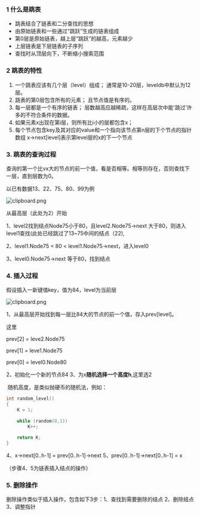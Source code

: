 ### 1 什么是跳表

- 跳表结合了链表和二分查找的思想
- 由原始链表和一些通过“跳跃”生成的链表组成
- 第0层是原始链表，越上层“跳跃”的越高，元素越少
- 上层链表是下层链表的子序列
- 查找时从顶层向下，不断缩小搜索范围

### 2 跳表的特性

1. 一个跳表应该有几个层（level）组成；
    通常是10-20层，leveldb中默认为12层。
2. 跳表的第0层包含所有的元素；
    且节点值是有序的。
3. 每一层都是一个有序的链表；
    层数越高应越稀疏，这样在高层次中能'跳过’许多的不符合条件的数据。
4. 如果元素x出现在第i层，则所有比i小的层都包含x；
5. 每个节点包含key及其对应的value和一个指向该节点第n层的下个节点的指针数组
    x->next[level]表示第level层的x的下一个节点

### 3. 跳表的查询过程

查询的第一个比vx大的节点的前一个值，看是否相等。相等则存在，否则查找下一层，直到层数为0。

以已有数据13、22、75、80、99为例

![clipboard.png](http://img.yluchao.cn/typora/eb674749bc823022034bc27db34ba8af.png) 

从最高层（此处为2）开始

1、level2找到结点Node75小于80，且level2.Node75->next 大于80，则进入level1查找(此处已经跳过了13~75中间的结点（22),

2、level1.Node75 < 80 < level1.Node75->next，进入level0

3、level0.Node75->next 等于80，找到结点

### 4. 插入过程

假设插入一新键值key，值为84，level为当前层

![clipboard.png](http://img.yluchao.cn/typora/879caa6e338c4b66edad8fc679383557.png) 

1、从最高层开始找到每一层比84大的节点的前一个值，存入prev[level]。

这里

prev[2] = leve2.Node75

prev[1] = leve1.Node75

prev[0] = level0.Node80

2、初始化一个新的节点84
3、为x**随机选择一个高度h**,这里选2

​	随机高度，是类似抛硬币的随机法，例如：

```c
int random_level()  
{  
    K = 1;  
  
    while (random(0,1))  
        K++;  
  
    return K;  
}  
```

4、x->next[0..h-1] = prev[0..h-1]->next
5、prev[0..h-1]->next[0..h-1] = x

（步骤4、5为链表插入结点的操作）

### 5. 删除操作

删除操作类似于插入操作，包含如下3步：1、查找到需要删除的结点 2、删除结点 3、调整指针